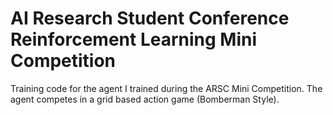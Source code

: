 # AI Research Student Conference Reinforcement Learning Mini Competition

Training code for the agent I trained during the ARSC Mini Competition. The agent competes in a grid based action game (Bomberman Style).
